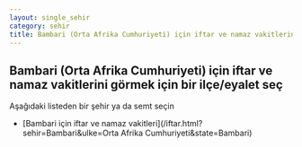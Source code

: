 ```yaml
---
layout: single_sehir
category: sehir
title: Bambari (Orta Afrika Cumhuriyeti) için iftar ve namaz vakitlerini görmek için bir ilçe/eyalet seç
---
```



## Bambari (Orta Afrika Cumhuriyeti) için iftar ve namaz vakitlerini görmek için bir ilçe/eyalet seç

Aşağıdaki listeden bir şehir ya da semt seçin


* [Bambari için iftar ve namaz vakitleri](/iftar.html?sehir=Bambari&ulke=Orta Afrika Cumhuriyeti&state=Bambari)
